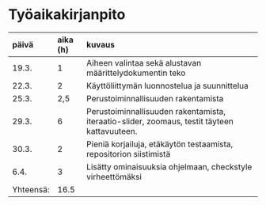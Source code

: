 # Työaikakirjanpito

|päivä      |aika (h)   |kuvaus   |
|:----------|:----------|:--------|
|19.3.      |1        |Aiheen valintaa sekä alustavan määrittelydokumentin teko|
|22.3.      |2        |Käyttöliittymän luonnostelua ja suunnittelua|
|25.3.      |2,5      |Perustoiminnallisuuden rakentamista|
|29.3.      |6        |Perustoiminnallisuuden rakentamista, iteraatio-slider, zoomaus, testit täyteen kattavuuteen.|
|30.3.      |2        |Pieniä korjailuja, etäkäytön testaamista, repositorion siistimistä|
|6.4.       |3        |Lisätty ominaisuuksia ohjelmaan, checkstyle virheettömäksi|
|Yhteensä:  |16.5     | |
